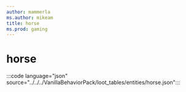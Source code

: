 ```yaml
---
author: mammerla
ms.author: mikeam
title: horse
ms.prod: gaming
---
```


# horse

:::code language="json" source="../../../VanillaBehaviorPack/loot_tables/entities/horse.json":::
